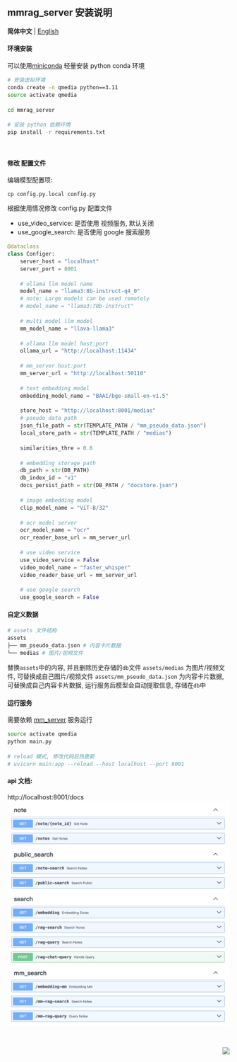 ## mmrag_server 安装说明

**简体中文** | [English](./README.md)

#### 环境安装

可以使用[miniconda](https://docs.anaconda.com/free/miniconda/miniconda-install/) 轻量安装 python conda 环境

```bash
# 安装虚拟环境
conda create -n qmedia python==3.11
source activate qmedia

cd mmrag_server

# 安装 python 依赖环境
pip install -r requirements.txt
```

<br/>

#### 修改 配置文件

编辑模型配置项:

```
cp config.py.local config.py
```

根据使用情况修改 config.py 配置文件

- use_video_service: 是否使用 视频服务, 默认关闭
- use_google_search: 是否使用 google 搜索服务

```python
@dataclass
class Configer:
    server_host = "localhost"
    server_port = 8001

    # ollama llm model name
    model_name = "llama3:8b-instruct-q4_0"
    # note: Large models can be used remotely
    # model_name = "llama3:70b-instruct"

    # multi model llm model
    mm_model_name = "llava-llama3"

    # ollama llm model host:port
    ollama_url = "http://localhost:11434"

    # mm_server host:port
    mm_server_url = "http://localhost:50110"

    # text embedding model
    embedding_model_name = "BAAI/bge-small-en-v1.5"

    store_host = "http://localhost:8001/medias"
    # pseudo data path
    json_file_path = str(TEMPLATE_PATH / "mm_pseudo_data.json")
    local_store_path = str(TEMPLATE_PATH / "medias")

    similarities_thre = 0.6

    # embedding storage path
    db_path = str(DB_PATH)
    db_index_id = "v1"
    docs_persist_path = str(DB_PATH / "docstore.json")

    # image embedding model
    clip_model_name = "ViT-B/32"

    # ocr model server
    ocr_model_name = "ocr"
    ocr_reader_base_url = mm_server_url

    # use video service
    use_video_service = False
    video_model_name = "faster_whisper"
    video_reader_base_url = mm_server_url

    # use google search
    use_google_search = False
```

#### 自定义数据

```bash
# assets 文件结构
assets
├── mm_pseudo_data.json # 内容卡片数据
└── medias # 图片/视频文件
```

替换`assets`中的内容, 并且删除历史存储的`db`文件
`assets/medias` 为图片/视频文件, 可替换成自己图片/视频文件
`assets/mm_pseudo_data.json` 为内容卡片数据, 可替换成自己内容卡片数据, 运行服务后模型会自动提取信息, 存储在`db`中

#### 运行服务

需要依赖 [mm_server](../mm_server/README.zh-CN.md) 服务运行

```bash
source activate qmedia
python main.py

# reload 模式, 修改代码后热更新
# uvicorn main:app --reload --host localhost --port 8001
```

#### api 文档:

http://localhost:8001/docs
![alt text](../docs/images/api1.png)

<br/>

<div align="right">

[![][back-to-top]](../README.zh-CN.md)

</div>

[back-to-top]: https://img.shields.io/badge/-BACK_TO_TOP-151515?style=flat-square
